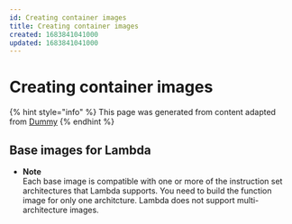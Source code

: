 ```yaml
---
id: Creating container images
title: Creating container images
created: 1683841041000
updated: 1683841041000
---
```

# Creating container images
{% hint style="info" %}
This page was generated from content adapted from [Dummy](https://docs.aws.amazon.com/ec2/index.html)
{% endhint %}
## Base images for Lambda

- **Note**  
Each base image is compatible with one or more of the instruction set architectures that Lambda supports\. You need to build the function image for only one architcture\. Lambda does not support multi\-architecture images\.

